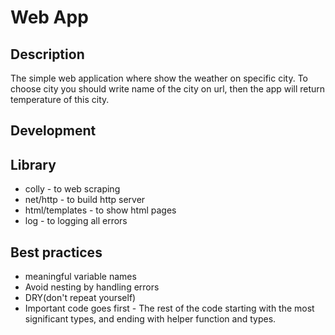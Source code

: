 # Web App 

## Description 

The simple web application where show the weather on specific city. 
To choose city you should write name of the city on url, then the app will return temperature of this city.

## Development 


## Library 
+ colly - to web scraping 
+ net/http - to build http server
+ html/templates - to show html pages
+ log - to logging all errors 

## Best practices 
+ meaningful variable names 
+ Avoid nesting by handling errors
+ DRY(don't repeat yourself)
+ Important code goes first - The rest of the code starting with the most significant types, and ending
  with helper function and types.

## 